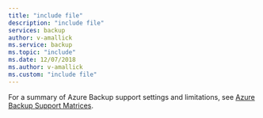 ```yaml
---
title: "include file"
description: "include file"
services: backup
author: v-amallick
ms.service: backup
ms.topic: "include"
ms.date: 12/07/2018
ms.author: v-amallick
ms.custom: "include file"
---
```



For a summary of Azure Backup support settings and limitations, see [Azure Backup Support Matrices](../articles/backup/backup-support-matrix.md).